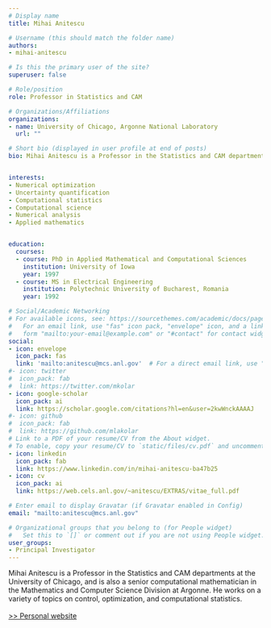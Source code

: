 ```yaml
---
# Display name
title: Mihai Anitescu

# Username (this should match the folder name)
authors:
- mihai-anitescu

# Is this the primary user of the site?
superuser: false

# Role/position
role: Professor in Statistics and CAM

# Organizations/Affiliations
organizations:
- name: University of Chicago, Argonne National Laboratory
  url: ""

# Short bio (displayed in user profile at end of posts)
bio: Mihai Anitescu is a Professor in the Statistics and CAM departments at the University of Chicago, and is also a senior computational mathematician in the Mathematics and Computer Science Division at Argonne. He works on a variety of topics on control, optimization, and computational statistics.


interests:
- Numerical optimization
- Uncertainty quantification
- Computational statistics
- Computational science
- Numerical analysis
- Applied mathematics


education:
  courses:
  - course: PhD in Applied Mathematical and Computational Sciences
    institution: University of Iowa
    year: 1997
  - course: MS in Electrical Engineering
    institution: Polytechnic University of Bucharest, Romania
    year: 1992

# Social/Academic Networking
# For available icons, see: https://sourcethemes.com/academic/docs/page-builder/#icons
#   For an email link, use "fas" icon pack, "envelope" icon, and a link in the
#   form "mailto:your-email@example.com" or "#contact" for contact widget.
social:
- icon: envelope
  icon_pack: fas
  link: 'mailto:anitescu@mcs.anl.gov'  # For a direct email link, use "mailto:test@example.org".
#- icon: twitter
#  icon_pack: fab
#  link: https://twitter.com/mkolar
- icon: google-scholar
  icon_pack: ai
  link: https://scholar.google.com/citations?hl=en&user=2kwWnckAAAAJ
#- icon: github
#  icon_pack: fab
#  link: https://github.com/mlakolar
# Link to a PDF of your resume/CV from the About widget.
# To enable, copy your resume/CV to `static/files/cv.pdf` and uncomment the lines below.
- icon: linkedin
  icon_pack: fab
  link: https://www.linkedin.com/in/mihai-anitescu-ba47b25
- icon: cv
  icon_pack: ai
  link: https://web.cels.anl.gov/~anitescu/EXTRAS/vitae_full.pdf

# Enter email to display Gravatar (if Gravatar enabled in Config)
email: "mailto:anitescu@mcs.anl.gov"

# Organizational groups that you belong to (for People widget)
#   Set this to `[]` or comment out if you are not using People widget.
user_groups:
- Principal Investigator
---
```


Mihai Anitescu is a Professor in the Statistics and CAM departments at the University of Chicago, and is also a senior computational mathematician in the Mathematics and Computer Science Division at Argonne. He works on a variety of topics on control, optimization, and computational statistics.
\
\
[>> Personal website](https://web.cels.anl.gov/~anitescu/)
